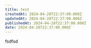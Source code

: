 ```yaml
---
title: test
createdAt: 2024-04-28T22:37:00.000Z
updatedAt: 2024-04-28T22:37:00.000Z
publishedAt: 2024-04-28T22:37:00.000Z
date: 2024-04-28T22:37:00.000Z
---
```


fsdfsd
